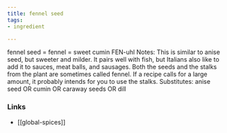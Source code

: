 ```yaml
---
title: fennel seed
tags:
- ingredient

---
```

fennel seed = fennel = sweet cumin FEN-uhl Notes: This is similar to anise seed, but sweeter and milder. It pairs well with fish, but Italians also like to add it to sauces, meat balls, and sausages. Both the seeds and the stalks from the plant are sometimes called fennel. If a recipe calls for a large amount, it probably intends for you to use the stalks. Substitutes: anise seed OR cumin OR caraway seeds OR dill

### Links

* [[global-spices]]
